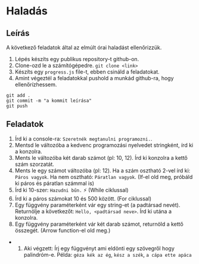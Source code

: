 # Haladás

## Leírás

A következő feladatok által az elmúlt órai haladást ellenőrizzük.

1. Lépés készíts egy publikus repository-t github-on.
2. Clone-ozd le a számítógépedre. `git clone <link>`
3. Készíts egy `progress.js` file-t, ebben csináld a feladatokat.
4. Amint végeztél a feladatokkal pushold a munkád github-ra, hogy ellenőrízhessem.

```
git add .
git commit -m "a kommit leírása"
git push
```

## Feladatok

1. Írd ki a console-ra: `Szeretnék megtanulni programozni.`.
2. Mentsd le változóba a kedvenc programozási nyelvedet stringként, írd ki a konzolra.
3. Ments le változóba két darab számot (pl: 10, 12). Írd ki konzolra a kettő szám szorzatát.
4. Ments le egy számot változóba (pl: 12). Ha a szám osztható 2-vel írd ki: `Páros vagyok`. Ha nem osztható: `Páratlan vagyok`. (If-el old meg, próbáld ki páros és páratlan számmal is)
5. Írd ki 10-szer: `Hazudni bűn.` ⚡ (While ciklussal)
5. Írd ki a páros számokat 10 és 500 között. (For ciklussal)
6. Egy függvény paraméterként vár egy string-et (a padtársad nevét). Returnölje a következőt: `Hello, <padtársad neve>`. Írd ki utána a konzolra.
7. Egy függvény paraméterként vár két darab számot, returnöld a kettő összegét. (Arrow function-el old meg.)

+ 1. Aki végzett: Írj egy függvényt ami eldönti egy szövegről hogy palindróm-e. Példa: `géza kék az ég`, `kész a szék`, `a cápa ette apáca`